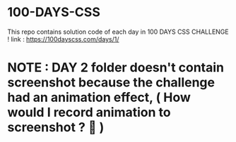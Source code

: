 # 100-DAYS-CSS

This repo contains solution code of each day in 100 DAYS CSS CHALLENGE !
link : https://100dayscss.com/days/1/

# NOTE : DAY 2 folder doesn't contain screenshot because the challenge had an animation effect,  ( How would I record animation to screenshot ? 🤔 )

